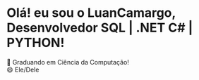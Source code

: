 
# Olá! eu sou o LuanCamargo, Desenvolvedor SQL | .NET C# | PYTHON!

  🌱 Graduando em Ciência da Computação! <br>
  😄 Ele/Dele <br>


 
